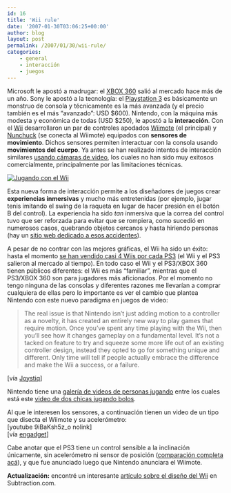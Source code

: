 ```yaml
---
id: 16
title: 'Wii rule'
date: '2007-01-30T03:06:25+00:00'
author: blog
layout: post
permalink: /2007/01/30/wii-rule/
categories:
    - general
    - interacción
    - juegos
---
```


Microsoft le apostó a madrugar: el [XBOX 360](http://www.xbox.com) salió al mercado hace más de un año. Sony le apostó a la tecnologí­a: el [Playstation 3](http://www.playb3yond.com/) es básicamente un monstruo de consola y técnicamente es la más avanzada (y el precio también es el más “avanzado”: USD $600). Nintendo, con la máquina más modesta y económica de todas (USD $250), le apostó a la **interacción**. Con el [Wii](http://us.wii.com/) desarrollaron un par de controles apodados [Wiimote](http://www.wiili.org/Wiimote) (el principal) y [Nunchuck](http://www.wiili.org/Nunchuk) (se conecta al Wiimote) equipados con **sensores de movimiento**. Dichos sensores permiten interactuar con la consola usando **movimientos del cuerpo**. Ya antes se han realizado intentos de interacción similares [usando cámaras de video](http://www.eyetoy.com/index.asp?pageID=18), los cuales no han sido muy exitosos comercialmente, principalmente por las limitaciones técnicas.

[![Jugando con el Wii](/blog/assets/uploads/2007/01/nena1.jpg)](http://us.wii.com/viewer.jsp?vid=17 "Jugando con el Wii")

Esta nueva forma de interacción permite a los diseñadores de juegos crear **experiencias inmersivas** y mucho más entretenidas (por ejemplo, jugar tenis imitando el swing de la raqueta en lugar de hacer presión en el botón B del control). La experiencia ha sido *tan* inmersiva que la correa del control tuvo que ser reforzada para evitar que se rompiera, como sucedió en numerosos casos, quebrando objetos cercanos y hasta hiriendo personas (hay un [sitio web dedicado a esos accidentes](http://www.wiihaveaproblem.com)).

A pesar de no contrar con las mejores gráficas, el Wii ha sido un éxito: hasta el momento [se han vendido casi 4 Wiis por cada PS3](http://www.vgcharts.org/?dg=1) (el Wii y el PS3 salieron al mercado al tiempo). En todo caso el Wii y el PS3/XBOX 360 tienen públicos diferentes: el Wii es más “familiar”, mientras que el PS3/XBOX 360 son para jugadores más aficionados. Por el momento no tengo ninguna de las consolas y diferentes razones me llevarían a comprar cualquiera de ellas pero lo importante es ver el cambio que plantea Nintendo con este nuevo paradigma en juegos de video:

> The real issue is that Nintendo isn’t just adding motion to a controller as a novelty, it has created an entirely new way to play games that require motion. Once you’ve spent any time playing with the Wii, then you’ll see how it changes gameplay on a fundamental level. It’s not a tacked on feature to try and squeeze some more life out of an existing controller design, instead they opted to go for something unique and different. Only time will tell if people actually embrace the difference and make the Wii a success, or a failure.

\[ví­a [Joystiq](http://www.joystiq.com/2006/10/28/sony-vs-nintendo-in-the-motion-sensitive-arena/)\]

Nintendo tiene una [galerí­a de videos de personas jugando](http://us.wii.com/experience_gallery.jsp) entre los cuales está este [video de dos chicas jugando bolos](http://us.wii.com/viewer.jsp?vid=18).

Al que le interesen los sensores, a continuación tienen un video de un tipo que disecta el Wiimote y su acelerómetro:  
\[youtube 9iBaKsh5z\_o nolink\]  
\[ví­a [engadget](http://www.engadget.com/2006/12/01/wiimote-acceleration-values-plotted-on-a-pc/)\]

Cabe anotar que el PS3 tiene un control sensible a la inclinación únicamente, sin acelerómetro ni sensor de posición ([comparación completa acá](http://wii.ign.com/articles/705/705870p1.html)), y que fue anunciado luego que Nintendo anunciara el Wiimote.

**Actualización:** encontré un interesante [artí­culo sobre el diseño del Wii](http://www.subtraction.com/archives/2007/0405_the_wii_as_s.php "The Wii as Salesman") en Subtraction.com.